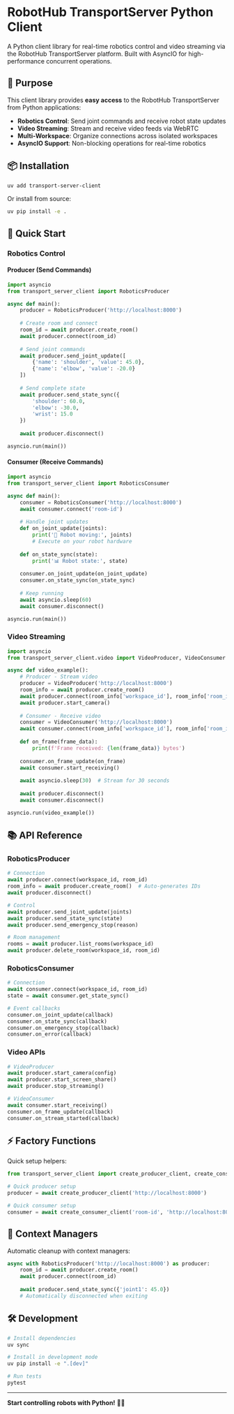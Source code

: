 # RobotHub TransportServer Python Client

A Python client library for real-time robotics control and video streaming via the RobotHub TransportServer platform. Built with AsyncIO for high-performance concurrent operations.

## 🎯 Purpose

This client library provides **easy access** to the RobotHub TransportServer from Python applications:

- **Robotics Control**: Send joint commands and receive robot state updates
- **Video Streaming**: Stream and receive video feeds via WebRTC
- **Multi-Workspace**: Organize connections across isolated workspaces
- **AsyncIO Support**: Non-blocking operations for real-time robotics

## 📦 Installation

```bash
uv add transport-server-client
```

Or install from source:
```bash
uv pip install -e .
```

## 🚀 Quick Start

### Robotics Control

#### Producer (Send Commands)

```python
import asyncio
from transport_server_client import RoboticsProducer

async def main():
    producer = RoboticsProducer('http://localhost:8000')
    
    # Create room and connect
    room_id = await producer.create_room()
    await producer.connect(room_id)
    
    # Send joint commands
    await producer.send_joint_update([
        {'name': 'shoulder', 'value': 45.0},
        {'name': 'elbow', 'value': -20.0}
    ])
    
    # Send complete state
    await producer.send_state_sync({
        'shoulder': 60.0,
        'elbow': -30.0,
        'wrist': 15.0
    })
    
    await producer.disconnect()

asyncio.run(main())
```

#### Consumer (Receive Commands)

```python
import asyncio
from transport_server_client import RoboticsConsumer

async def main():
    consumer = RoboticsConsumer('http://localhost:8000')
    await consumer.connect('room-id')
    
    # Handle joint updates
    def on_joint_update(joints):
        print('🤖 Robot moving:', joints)
        # Execute on your robot hardware
    
    def on_state_sync(state):
        print('📊 Robot state:', state)
    
    consumer.on_joint_update(on_joint_update)
    consumer.on_state_sync(on_state_sync)
    
    # Keep running
    await asyncio.sleep(60)
    await consumer.disconnect()

asyncio.run(main())
```

### Video Streaming

```python
import asyncio
from transport_server_client.video import VideoProducer, VideoConsumer

async def video_example():
    # Producer - Stream video
    producer = VideoProducer('http://localhost:8000')
    room_info = await producer.create_room()
    await producer.connect(room_info['workspace_id'], room_info['room_id'])
    await producer.start_camera()
    
    # Consumer - Receive video
    consumer = VideoConsumer('http://localhost:8000')
    await consumer.connect(room_info['workspace_id'], room_info['room_id'])
    
    def on_frame(frame_data):
        print(f'Frame received: {len(frame_data)} bytes')
    
    consumer.on_frame_update(on_frame)
    await consumer.start_receiving()
    
    await asyncio.sleep(30)  # Stream for 30 seconds
    
    await producer.disconnect()
    await consumer.disconnect()

asyncio.run(video_example())
```

## 📚 API Reference

### RoboticsProducer

```python
# Connection
await producer.connect(workspace_id, room_id)
room_info = await producer.create_room()  # Auto-generates IDs
await producer.disconnect()

# Control
await producer.send_joint_update(joints)
await producer.send_state_sync(state)
await producer.send_emergency_stop(reason)

# Room management
rooms = await producer.list_rooms(workspace_id)
await producer.delete_room(workspace_id, room_id)
```

### RoboticsConsumer

```python
# Connection
await consumer.connect(workspace_id, room_id)
state = await consumer.get_state_sync()

# Event callbacks
consumer.on_joint_update(callback)
consumer.on_state_sync(callback)
consumer.on_emergency_stop(callback)
consumer.on_error(callback)
```

### Video APIs

```python
# VideoProducer
await producer.start_camera(config)
await producer.start_screen_share()
await producer.stop_streaming()

# VideoConsumer
await consumer.start_receiving()
consumer.on_frame_update(callback)
consumer.on_stream_started(callback)
```

## ⚡ Factory Functions

Quick setup helpers:

```python
from transport_server_client import create_producer_client, create_consumer_client

# Quick producer setup
producer = await create_producer_client('http://localhost:8000')

# Quick consumer setup  
consumer = await create_consumer_client('room-id', 'http://localhost:8000')
```

## 🔧 Context Managers

Automatic cleanup with context managers:

```python
async with RoboticsProducer('http://localhost:8000') as producer:
    room_id = await producer.create_room()
    await producer.connect(room_id)
    
    await producer.send_state_sync({'joint1': 45.0})
    # Automatically disconnected when exiting
```

## 🛠️ Development

```bash
# Install dependencies
uv sync

# Install in development mode
uv pip install -e ".[dev]"

# Run tests
pytest
```

---

**Start controlling robots with Python!** 🤖✨
